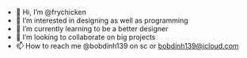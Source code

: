 - 👋 Hi, I’m @frychicken
- 👀 I’m interested in designing as well as programming
- 🌱 I’m currently learning to be a better designer
- 💞️ I’m looking to collaborate on big projects
- 📫 How to reach me @bobdinh139 on sc or bobdinh139@icloud.com

<!---
frychicken/frychicken is a ✨ special ✨ repository because its `README.md` (this file) appears on your GitHub profile.
You can click the Preview link to take a look at your changes.
--->
